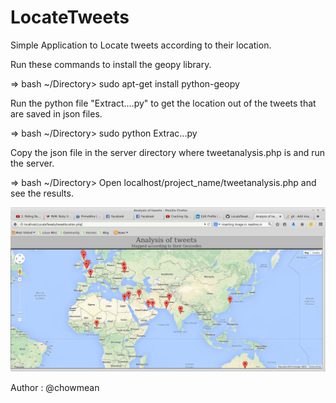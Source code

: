 LocateTweets
============

Simple Application to Locate tweets according to their location.

Run these commands to install the geopy library.

 => bash ~/Directory> sudo apt-get install python-geopy



Run the python file "Extract....py" to get the location out of the tweets that are saved in json files.

=>  bash ~/Directory> sudo python Extrac...py



Copy the json file in the server directory where tweetanalysis.php is and run the server. 

=>  bash ~/Directory> Open localhost/project_name/tweetanalysis.php and see the results.


![LocateTweets](https://raw.githubusercontent.com/chowmean/LocateTweets/master/tweetlocation.png)



Author : @chowmean
